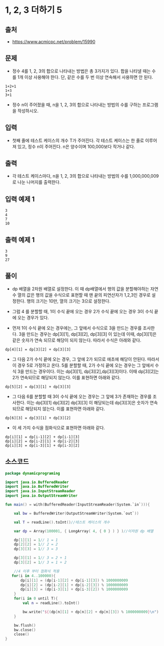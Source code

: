 # 1, 2, 3 더하기 5

## 출처

* https://www.acmicpc.net/problem/15990

## 문제

* 정수 4를 1, 2, 3의 합으로 나타내는 방법은 총 3가지가 있다. 합을 나타낼 때는 수를 1개 이상 사용해야 한다. 단, 같은 수를 두 번 이상 연속해서 사용하면 안 된다.

```
1+2+1
1+3
3+1
```

* 정수 n이 주어졌을 때, n을 1, 2, 3의 합으로 나타내는 방법의 수를 구하는 프로그램을 작성하시오.

## 입력

* 첫째 줄에 테스트 케이스의 개수 T가 주어진다. 각 테스트 케이스는 한 줄로 이루어져 있고, 정수 n이 주어진다. n은 양수이며 100,000보다 작거나 같다.

## 출력

* 각 테스트 케이스마다, n을 1, 2, 3의 합으로 나타내는 방법의 수를 1,000,000,009로 나눈 나머지를 출력한다.

## 입력 예제 1

```
3
4
7
10
```

## 출력 예제 1

```
3
9
27
```

## 풀이

* dp 배열을 2차원 배열로 설정한다. 이 때 dp배열에서 행의 값을 분할해야하는 자연수 열의 값은 행의 값을 수식으로 표현할 때 맨 끝의 피연산자가 1,2,3인 경우로 설정한다. 행의 크기는 10만, 열의 크기는 3으로 설정한다.

* 그럼 4 를 분할할 때, 1이 수식 끝에 오는 경우 2가 수식 끝에 오는 경우 3이 수식 끝에 오는 경우가 있다.

* 먼저 1이 수식 끝에 오는 경우에는, 그 앞에서 수식으로 3을 만드는 경우를 조사한다. 3을 만드는 경우는 dp[3][1], dp[3][2], dp[3][3] 이 있는데 이때, dp[3][1]은 같은 숫자가 연속 되므로 해당이 되지 않는다. 따라서 수식은 아래와 같다.

```
dp[4][1] = dp[3][2] + dp[3][3]
```

* 그 다음 2가 수식 끝에 오는 경우, 그 앞에 2가 되므로 애초에 해당이 안된다. 따라서 이 경우 5로 가정하고 온다. 5를 분할할 때, 2가 수식 끝에 오는 경우는 그 앞에서 수식 3을 만드는 경우이다. 이는 dp[3][1], dp[3][2],dp[3][3]이다. 이때 dp[3][2]는 2가 연속되므로 해당되지 않는다. 이를 표현하면 아래와 같다.

```
dp[5][2] = dp[3][1] + dp[3][3]
```

* 그 다음 6를 분할할 때 3이 수식 끝에 오는 경우는 그 앞에 3가 존재하는 경우를 조사한다. 이는 dp[3][1] dp[3][2] dp[3][3] 이 해당되는데 dp[3][3]은 숫자가 연속되므로 해당되지 않는다. 이를 표현하면 아래와 같다.

```
dp[6][3] = dp[3][1] + dp[3][2]
```

* 이 세 가지 수식을 점화식으로 표현하면 아래와 같다.

```
dp[i][1] = dp[i-1][2] + dp[i-1][3]
dp[i][2] = dp[i-2][1] + dp[i-2][3]
dp[i][3] = dp[i-3][1] + dp[i-3][2]
```

## 소스코드

```kotlin
package dynamicprograming

import java.io.BufferedReader
import java.io.BufferedWriter
import java.io.InputStreamReader
import java.io.OutputStreamWriter

fun main() = with(BufferedReader(InputStreamReader(System.`in`))){

    val bw = BufferedWriter(OutputStreamWriter(System.`out`))

    val T = readLine().toInt()//테스트 케이스의 개수

    var dp = Array(100001, { LongArray( 4, { 0 } ) } )//이차원 dp 배열

    dp[1][1] = 1// 1 = 1
    dp[2][2] = 1// 2 = 2
    dp[3][3] = 1// 3 = 3

    dp[3][1] = 1// 3 = 2 + 1
    dp[3][2] = 1// 3 = 1 + 2

    //4 이후 부터 점화식 적용
   for(i in 4..100000){
       dp[i][1] = (dp[i-1][2] + dp[i-1][3]) % 1000000009
       dp[i][2] = (dp[i-2][1] + dp[i-2][3]) % 1000000009
       dp[i][3] = (dp[i-3][1] + dp[i-3][2]) % 1000000009
    }
    for(i in 0 until T){
        val n = readLine().toInt()

        bw.write("${(dp[n][1] + dp[n][2] + dp[n][3]) % 1000000009}\n")
    }

    bw.flush()
    bw.close()
    close()
}
```
